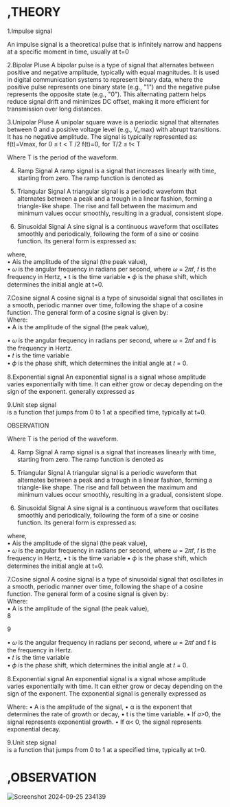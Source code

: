 # ,THEORY
1.Impulse signal 
 
An impulse signal is a theoretical pulse that is infinitely narrow and happens at a 
specific moment in time, usually at t=0

2.Bipolar Pluse 
A bipolar pulse is a type of signal that alternates between positive and negative amplitude, 
typically with equal magnitudes. It is used in digital communication systems to represent 
binary data, where the positive pulse represents one binary state (e.g., "1") and the negative 
pulse represents the opposite state (e.g., "0"). This alternating pattern helps reduce signal drift 
and minimizes DC offset, making it more efficient for transmission over long distances. 
 
3.Unipolar Pluse 
A unipolar square wave is a periodic signal that alternates between 0 and a positive voltage 
level (e.g., V_max) with abrupt transitions. It has no negative amplitude. The signal is 
typically represented as: 
f(t)=Vmax, for 0 ≤ t < T /2     f(t)=0,  for  T/2  ≤ t< T

Where T is the period of the waveform. 
 
4. Ramp Signal 
A ramp signal is a signal that increases linearly with time, starting from zero. The ramp 
function is denoted as 
                                                    
 
5. Triangular Signal 
A triangular signal is a periodic waveform that alternates between a peak and a trough in a 
linear fashion, forming a triangle-like shape. The rise and fall between the maximum and 
minimum values occur smoothly, resulting in a gradual, consistent slope. 
 
6. Sinusoidal Signal 
A sine signal is a continuous waveform that oscillates smoothly and periodically, following 
the form of a sine or cosine function. Its general form is expressed as: 
 
                                           
where,  
• Ais the amplitude of the signal (the peak value),  
• 𝜔 is the angular frequency in radians per second, where 𝜔 = 2𝜋𝑓, 𝑓 is the frequency in 
Hertz, 
 • t is the time variable 
 • 𝜙 is the phase shift, which determines the initial angle at t=0. 
 
7.Cosine signal A cosine signal is a type of sinusoidal signal that oscillates in a smooth, 
periodic manner over time, following the shape of a cosine function. The general form of a 
cosine signal is given by:  
 Where:  
• A is the amplitude of the signal (the peak value),  
 
 
• 𝜔 is the angular frequency in radians per second, where 𝜔 = 2𝜋𝑓 and f is the frequency in 
Hertz.  
• 𝑡 is the time variable  
• 𝜙 is the phase shift, which determines the initial angle at 𝑡 = 0. 
 
8.Exponential signal 
An exponential signal is a signal whose amplitude varies exponentially with time. It can 
either grow or decay depending on the sign of the exponent. 
generally expressed as 
                                            

 
9.Unit step signal  
is a function that jumps from 0 to 1 at a specified time, typically at t=0. 



OBSERVATION

Where T is the period of the waveform. 
 
4. Ramp Signal 
A ramp signal is a signal that increases linearly with time, starting from zero. The ramp 
function is denoted as 
                                                    
 
5. Triangular Signal 
A triangular signal is a periodic waveform that alternates between a peak and a trough in a 
linear fashion, forming a triangle-like shape. The rise and fall between the maximum and 
minimum values occur smoothly, resulting in a gradual, consistent slope. 
 
6. Sinusoidal Signal 
A sine signal is a continuous waveform that oscillates smoothly and periodically, following 
the form of a sine or cosine function. Its general form is expressed as: 
 
                                           
where,  
• Ais the amplitude of the signal (the peak value),  
• 𝜔 is the angular frequency in radians per second, where 𝜔 = 2𝜋𝑓, 𝑓 is the frequency in 
Hertz, 
 • t is the time variable 
 • 𝜙 is the phase shift, which determines the initial angle at t=0. 
 
7.Cosine signal A cosine signal is a type of sinusoidal signal that oscillates in a smooth, 
periodic manner over time, following the shape of a cosine function. The general form of a 
cosine signal is given by:  
 Where:  
• A is the amplitude of the signal (the peak value),  
8 
 
  
9 
 
 
• 𝜔 is the angular frequency in radians per second, where 𝜔 = 2𝜋𝑓 and f is the frequency in 
Hertz.  
• 𝑡 is the time variable  
• 𝜙 is the phase shift, which determines the initial angle at 𝑡 = 0. 
 
8.Exponential signal 
An exponential signal is a signal whose amplitude varies exponentially with time. It can 
either grow or decay depending on the sign of the exponent. The exponential signal is 
generally expressed as 
                                            
Where: 
• A is the amplitude of the signal, 
• α is the exponent that determines the rate of growth or decay, 
• t is the time variable. 
• If  𝛼>0, the signal represents exponential growth. 
• If α< 0, the signal represents exponential decay. 
 
 
9.Unit step signal  
is a function that jumps from 0 to 1 at a specified time, typically at t=0. 

# ,OBSERVATION
![Screenshot 2024-09-25 234139](https://github.com/user-attachments/assets/1059abaf-83bf-4955-9fb7-67d31ec629bb)


